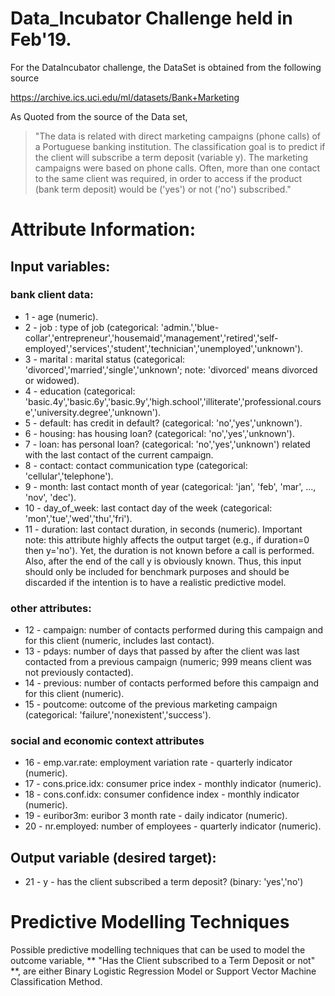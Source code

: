 # Data_Incubator Challenge held in Feb'19. 

For the DataIncubator challenge, the DataSet is obtained from the following source

https://archive.ics.uci.edu/ml/datasets/Bank+Marketing


As Quoted from the source of the Data set,
> "The data is related with direct marketing campaigns (phone calls) of a Portuguese banking institution. The classification goal is to predict if the client will subscribe a term deposit (variable y). The marketing campaigns were based on phone calls. Often, more than one contact to the same client was required, in order to access if the product (bank term deposit) would be ('yes') or not ('no') subscribed."


# Attribute Information:

## Input variables:

### bank client data:
- 1 - age (numeric).
- 2 - job : type of job (categorical: 'admin.','blue-collar','entrepreneur','housemaid','management','retired','self-employed','services','student','technician','unemployed','unknown').
- 3 - marital : marital status (categorical: 'divorced','married','single','unknown'; note: 'divorced' means divorced or widowed).
- 4 - education (categorical: 'basic.4y','basic.6y','basic.9y','high.school','illiterate','professional.course','university.degree','unknown').
- 5 - default: has credit in default? (categorical: 'no','yes','unknown').
- 6 - housing: has housing loan? (categorical: 'no','yes','unknown').
- 7 - loan: has personal loan? (categorical: 'no','yes','unknown') related with the last contact of the current campaign.
- 8 - contact: contact communication type (categorical: 'cellular','telephone'). 
- 9 - month: last contact month of year (categorical: 'jan', 'feb', 'mar', ..., 'nov', 'dec').
- 10 - day_of_week: last contact day of the week (categorical: 'mon','tue','wed','thu','fri').
- 11 - duration: last contact duration, in seconds (numeric). 
Important note: this attribute highly affects the output target (e.g., if duration=0 then y='no'). Yet, the duration is not known before a call is performed. Also, after the end of the call y is obviously known. Thus, this input should only be included for benchmark purposes and should be discarded if the intention is to have a realistic predictive model.

### other attributes:
- 12 - campaign: number of contacts performed during this campaign and for this client (numeric, includes last contact).
- 13 - pdays: number of days that passed by after the client was last contacted from a previous campaign (numeric; 999 means client was not previously contacted).
- 14 - previous: number of contacts performed before this campaign and for this client (numeric).
- 15 - poutcome: outcome of the previous marketing campaign (categorical: 'failure','nonexistent','success').

### social and economic context attributes
- 16 - emp.var.rate: employment variation rate - quarterly indicator (numeric).
- 17 - cons.price.idx: consumer price index - monthly indicator (numeric). 
- 18 - cons.conf.idx: consumer confidence index - monthly indicator (numeric). 
- 19 - euribor3m: euribor 3 month rate - daily indicator (numeric).
- 20 - nr.employed: number of employees - quarterly indicator (numeric).

## Output variable (desired target):
- 21 - y - has the client subscribed a term deposit? (binary: 'yes','no')


# Predictive Modelling Techniques

Possible predictive modelling techniques that can be used to model the outcome variable, ** "Has the Client subscribed to a Term
Deposit or not" **, are either Binary Logistic Regression Model or Support Vector Machine Classification Method.

